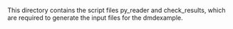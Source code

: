 This directory contains the script files py_reader and check_results, which are required to generate the input files for the dmdexample.
